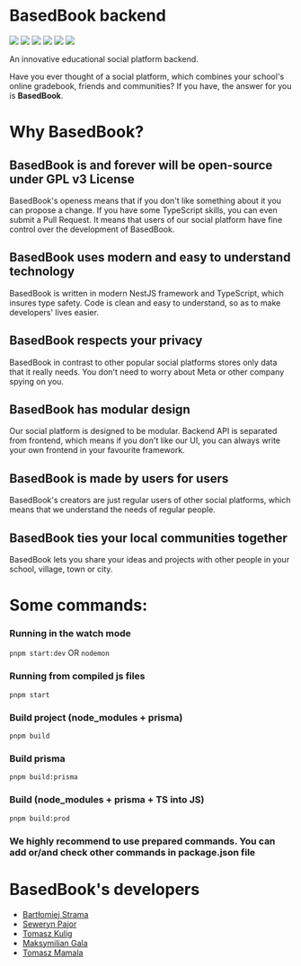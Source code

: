 # BasedBook backend
![](https://img.shields.io/github/languages/top/Muj-Elektryk/basedbook-backend)
![](https://img.shields.io/tokei/lines/github/Muj-Elektryk/basedbook-backend)
![](https://img.shields.io/github/license/Muj-Elektryk/basedbook-backend)
![](https://img.shields.io/github/package-json/v/Muj-Elektryk/basedbook-backend)
![](https://img.shields.io/github/commit-activity/w/Muj-Elektryk/basedbook-backend)
![](https://img.shields.io/github/stars/Muj-Elektryk/basedbook-backend?style=social)


An innovative educational social platform backend.

Have you ever thought of a social platform, which combines your school's online gradebook, friends and communities? If you have, the answer for you is **BasedBook**.

# Why BasedBook?
## BasedBook is and forever will be open-source under GPL v3 License

BasedBook's openess means that if you don't like something about it you can propose a change. If you have some TypeScript skills, you can even submit a Pull Request. It means that users of our social platform have fine control over the development of BasedBook.

## BasedBook uses modern and easy to understand technology

BasedBook is written in modern NestJS framework and TypeScript, which insures type safety. Code is clean and easy to understand, so as to make developers' lives easier.

## BasedBook respects your privacy

BasedBook in contrast to other popular social platforms stores only data that it really needs. You don't need to worry about Meta or other company spying on you.

## BasedBook has modular design

Our social platform is designed to be modular. Backend API is separated from frontend, which means if you don't like our UI, you can always write your own frontend in your favourite framework.

## BasedBook is made by users for users

BasedBook's creators are just regular users of other social platforms, which means that we understand the needs of regular people.

## BasedBook ties your local communities together

BasedBook lets you share your ideas and projects with other people in your school, village, town or city.


# Some commands:
### Running in the watch mode
``` pnpm start:dev ``` OR ``` nodemon ```

### Running from compiled js files
``` pnpm start ```

### Build project (node_modules + prisma)
``` pnpm build ```

### Build prisma
``` pnpm build:prisma ```

### Build (node_modules + prisma + TS into JS)
``` pnpm build:prod ```

### We highly recommend to use prepared commands. You can add or/and check other commands in package.json file

# BasedBook's developers
+ [Bartłomiej Strama](https://github.com/BaderBC)
+ [Seweryn Pajor](https://github.com/sewe2000)
+ [Tomasz Kulig](https://github.com/cooligus)
+ [Maksymilian Gala](https://github.com/maxidragon)
+ [Tomasz Mamala](https://github.com/Majkipl27)
